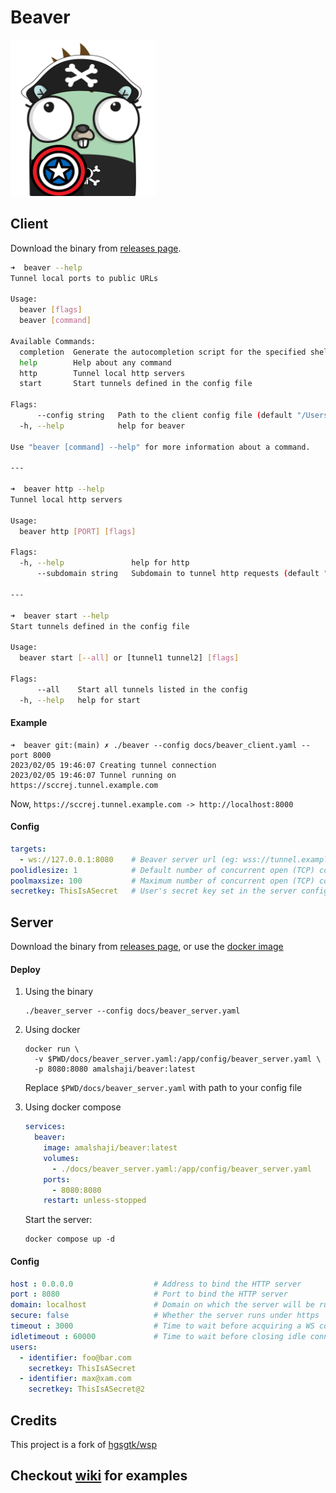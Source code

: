 # Beaver

<img src="docs/beaver.png" height="250px">

## Client

Download the binary from [releases page](https://github.com/amalshaji/beaver/releases).

```bash
➜  beaver --help
Tunnel local ports to public URLs

Usage:
  beaver [flags]
  beaver [command]

Available Commands:
  completion  Generate the autocompletion script for the specified shell
  help        Help about any command
  http        Tunnel local http servers
  start       Start tunnels defined in the config file

Flags:
      --config string   Path to the client config file (default "/Users/amalshaji/.beaver/beaver_client.yaml")
  -h, --help            help for beaver

Use "beaver [command] --help" for more information about a command.

---

➜  beaver http --help
Tunnel local http servers

Usage:
  beaver http [PORT] [flags]

Flags:
  -h, --help               help for http
      --subdomain string   Subdomain to tunnel http requests (default "<random_subdomain>")

---

➜  beaver start --help
Start tunnels defined in the config file

Usage:
  beaver start [--all] or [tunnel1 tunnel2] [flags]

Flags:
      --all    Start all tunnels listed in the config
  -h, --help   help for start
```

#### Example

```shell
➜  beaver git:(main) ✗ ./beaver --config docs/beaver_client.yaml --port 8000
2023/02/05 19:46:07 Creating tunnel connection
2023/02/05 19:46:07 Tunnel running on https://sccrej.tunnel.example.com
```

Now, `https://sccrej.tunnel.example.com -> http://localhost:8000`

#### Config

```yaml
targets:                 
  - ws://127.0.0.1:8080    # Beaver server url (eg: wss://tunnel.example.com)
poolidlesize: 1            # Default number of concurrent open (TCP) connections to keep idle per WSP server(optional)
poolmaxsize: 100           # Maximum number of concurrent open (TCP) connections per WSP server(optional)
secretkey: ThisIsASecret   # User's secret key set in the server config
```

## Server

Download the binary from [releases page](https://github.com/amalshaji/beaver/releases), or use the [docker image](https://hub.docker.com/r/amalshaji/beaver)

#### Deploy

1. Using the binary

    ```shell
    ./beaver_server --config docs/beaver_server.yaml
    ```

1. Using docker

    ```shell
    docker run \
      -v $PWD/docs/beaver_server.yaml:/app/config/beaver_server.yaml \
      -p 8080:8080 amalshaji/beaver:latest
    ```

    Replace `$PWD/docs/beaver_server.yaml` with path to your config file

1. Using docker compose

    ```yaml
    services:
      beaver:
        image: amalshaji/beaver:latest
        volumes:
          - ./docs/beaver_server.yaml:/app/config/beaver_server.yaml
        ports:
          - 8080:8080
        restart: unless-stopped
    ```

    Start the server:

    ```shell
    docker compose up -d
    ```

#### Config

```yaml
host : 0.0.0.0                  # Address to bind the HTTP server
port : 8080                     # Port to bind the HTTP server
domain: localhost               # Domain on which the server will be running (eg: tunnel.example.com)            
secure: false                   # Whether the server runs under https
timeout : 3000                  # Time to wait before acquiring a WS connection to forward the request (milliseconds)
idletimeout : 60000             # Time to wait before closing idle connection when there is enough idle connections (milliseconds)
users:
  - identifier: foo@bar.com
    secretkey: ThisIsASecret
  - identifier: max@xam.com
    secretkey: ThisIsASecret@2

```

## Credits

This project is a fork of [hgsgtk/wsp](https://github.com/hgsgtk/wsp)

## Checkout [wiki](https://github.com/amalshaji/beaver/wiki) for examples
